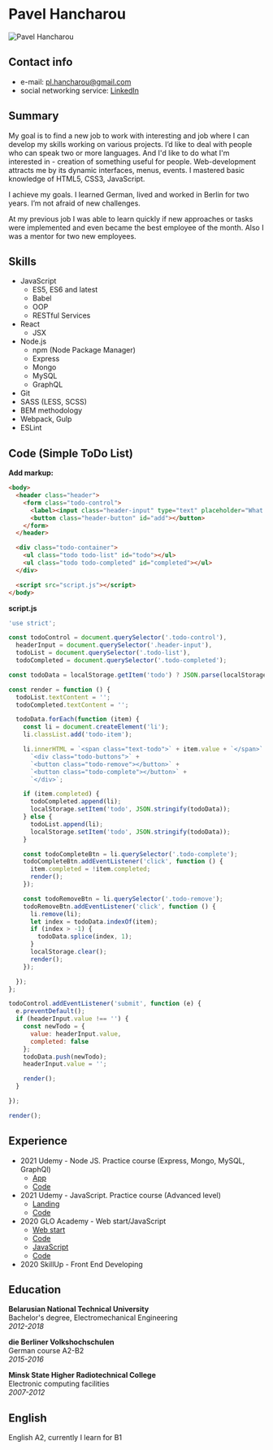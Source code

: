 # Pavel Hancharou
![Pavel Hancharou](https://avatars.githubusercontent.com/u/56205600?s=460&u=23f4bae9d73d56a9b839e5e2942957c620546419&v=4)

## Contact info
* e-mail: pl.hancharou@gmail.com
* social networking service: [LinkedIn](https://www.linkedin.com/in/pavel-hancharou-6611ba1a8/)

## Summary
My goal is to find a new job to work with interesting and job where I can develop my skills working on various projects. I’d like to deal with people who can speak two or more languages. And I'd like to do what I'm interested in - creation of something useful for people. Web-development attracts me by its dynamic interfaces, menus, events. I mastered basic knowledge of HTML5, CSS3, JavaScript.

I achieve my goals. I learned German, lived and worked in Berlin for two years. I’m not afraid of new challenges. 

At my previous job I was able to learn quickly if new approaches or tasks were implemented and even became the best employee of the month. Also I was a mentor for two new employees.

## Skills
* JavaScript 
  * ES5, ES6 and latest
  * Babel
  * OOP
  * RESTful Services
* React
  * JSX
* Node.js
  * npm (Node Package Manager)
  * Express
  * Mongo
  * MySQL
  * GraphQL
* Git
* SASS (LESS, SCSS)
* BEM methodology
* Webpack, Gulp
* ESLint

## Code (Simple ToDo List)
**Add markup:**
```html
<body>
  <header class="header">
    <form class="todo-control">
      <label><input class="header-input" type="text" placeholder="What you want to do?"></label>
      <button class="header-button" id="add"></button>
    </form>
  </header>

  <div class="todo-container">
    <ul class="todo todo-list" id="todo"></ul>
    <ul class="todo todo-completed" id="completed"></ul>
  </div>

  <script src="script.js"></script>
</body>
```
**script.js**
```js
'use strict';

const todoControl = document.querySelector('.todo-control'),
  headerInput = document.querySelector('.header-input'),
  todoList = document.querySelector('.todo-list'),
  todoCompleted = document.querySelector('.todo-completed');

const todoData = localStorage.getItem('todo') ? JSON.parse(localStorage.getItem('todo')) : [];

const render = function () {
  todoList.textContent = '';
  todoCompleted.textContent = '';

  todoData.forEach(function (item) {
    const li = document.createElement('li');
    li.classList.add('todo-item');

    li.innerHTML = `<span class="text-todo">` + item.value + `</span>` +
      `<div class="todo-buttons">` +
      `<button class="todo-remove"></button>` +
      `<button class="todo-complete"></button>` +
      `</div>`;

    if (item.completed) {
      todoCompleted.append(li);
      localStorage.setItem('todo', JSON.stringify(todoData));
    } else {
      todoList.append(li);
      localStorage.setItem('todo', JSON.stringify(todoData));
    }

    const todoCompleteBtn = li.querySelector('.todo-complete');
    todoCompleteBtn.addEventListener('click', function () {
      item.completed = !item.completed;
      render();
    });

    const todoRemoveBtn = li.querySelector('.todo-remove');
    todoRemoveBtn.addEventListener('click', function () {
      li.remove(li);
      let index = todoData.indexOf(item);
      if (index > -1) {
        todoData.splice(index, 1);
      }
      localStorage.clear();
      render();
    });

  });
};

todoControl.addEventListener('submit', function (e) {
  e.preventDefault();
  if (headerInput.value !== '') {
    const newTodo = {
      value: headerInput.value,
      completed: false
    };
    todoData.push(newTodo);
    headerInput.value = '';

    render();
  }

});

render();
```

## Experience
* 2021 Udemy - Node JS. Practice course (Express, Mongo, MySQL, GraphQl)
    * [App](https://pure-lowlands-03741.herokuapp.com/)
    * [Code](https://github.com/pavelhancharow/courses_app)
*	2021 Udemy - JavaScript. Practice course (Advanced level)
    * [Landing](https://pavelhancharow.github.io/udemy_js_project-2/dist/index.html)
    * [Code](https://github.com/pavelhancharow/udemy_js_project-2)
*	2020 GLO Academy - Web start/JavaScript
    * [Web start](https://pavelhancharou.ru/universal/)
    * [Code](https://github.com/pavelhancharow/magazine-universal) 
    * [JavaScript](https://pavelhancharou.ru/fitness-club/)
    * [Code](https://pavelhancharow.github.io/fitness-club/)
*	2020 SkillUp - Front End Developing

## Education
**Belarusian National Technical University**  
Bachelor's degree, Electromechanical Engineering  
_2012-2018_

**die Berliner Volkshochschulen**  
German course A2-B2  
_2015-2016_

**Minsk State Higher Radiotechnical College**  
Electronic computing facilities  
_2007-2012_

## English
English A2, currently I learn for B1
